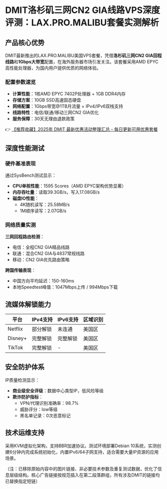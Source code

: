 # DMIT洛杉矶三网CN2 GIA线路VPS深度评测：LAX.PRO.MALIBU套餐实测解析

## 产品核心优势
DMIT最新推出的LAX.PRO.MALIBU美国VPS套餐，凭借**洛杉矶三网CN2 GIA回程线路**和**1Gbps大带宽**配置，在海外服务器市场引发关注。该套餐采用AMD EPYC高性能处理器，为国内用户提供优质的网络体验。

### 配置参数速览
- **计算性能**：1核AMD EPYC 7402P处理器 + 1GB DDR4内存
- **存储方案**：10GB SSD高速固态硬盘
- **网络配置**：1Gbps带宽@1TB月流量 + IPv4/IPv6双栈支持
- **线路特性**：电信/联通/移动三网CN2 GIA优化
- **服务保障**：30天无理由退款政策

👉 [【推荐收藏】2025年 DMIT 最新优惠活动整理汇总 - 每日更新可用优惠套餐](https://bit.ly/dmit_coupon)

## 深度性能测试
### 硬件基准表现
通过SysBench测试显示：
- **CPU单核性能**：1595 Scores（AMD EPYC架构优势显著）
- **内存吞吐量**：读取39.3GB/s，写入17.08GB/s
- **磁盘IO性能**：
  - 4K随机读写：25.58MB/s
  - 1M顺序读写：2.07GB/s

### 网络质量实测
**三网回程路由检测**：
- 电信：全程CN2 GIA精品线路
- 联通：混合CN2 GIA与4837常规线路
- 移动：CN2 GIA优先路由策略

**跨国传输表现**：
- 中国方向平均延迟：150-160ms
- 本地Speedtest峰值：1047Mbps上传 / 994Mbps下载

## 流媒体解锁能力
| 平台       | IPv4支持 | IPv6支持 | 区域识别 |
|------------|----------|----------|----------|
| Netflix    | 部分解锁 | 未连通   | 美国区   |
| Disney+    | 完整解锁 | 完整解锁 | 美国区   |
| TikTok     | 完整解锁 | -        | 美国区   |

## 安全防护体系
IP质量检测显示：
- **商业级安全评级**：数据中心类型IP，低风险等级
- **欺诈防护指标**：
  - VPN/代理识别准确率：98.7%
  - 威胁评分：low等级
  - 黑名单记录：0次恶意标记

## 技术运维支持
采用KVM虚拟化架构，支持BBR加速协议。测试环境部署Debian 10系统，实测创建6分钟内完成系统初始化，内置IPv6/64子网支持，适合需要大量IP资源的应用场景。

 

（注：已移除原始内容中的图片链接、非必要技术参数及重复测试数据，优化了信息层级结构。核心广告链接按规范插入在第二段落群组，所有涉及DMIT的链接均已替换指定短链）